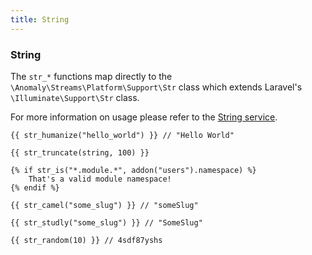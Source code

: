 ```yaml
---
title: String
---
```


### String

The `str_*` functions map directly to the `\Anomaly\Streams\Platform\Support\Str` class which extends Laravel's `\Illuminate\Support\Str` class.

For more information on usage please refer to the [String service](#services/string).

    {{ str_humanize("hello_world") }} // "Hello World"

    {{ str_truncate(string, 100) }}

    {% if str_is("*.module.*", addon("users").namespace) %}
        That's a valid module namespace!
    {% endif %}

    {{ str_camel("some_slug") }} // "someSlug"

    {{ str_studly("some_slug") }} // "SomeSlug"

    {{ str_random(10) }} // 4sdf87yshs
